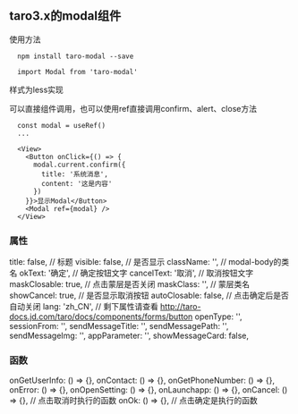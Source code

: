## taro3.x的modal组件

使用方法

```
  npm install taro-modal --save

  import Modal from 'taro-modal'

```

样式为less实现

可以直接组件调用，也可以使用ref直接调用confirm、alert、close方法
```
  const modal = useRef()
  ...

  <View>
    <Button onClick={() => {
      modal.current.confirm({
        title: '系统消息',
        content: '这是内容'
      })
    }}>显示Modal</Button>
    <Modal ref={modal} />
  </View>
```


### 属性
title: false, // 标题
visible: false, // 是否显示
className: '', // modal-body的类名
okText: '确定', // 确定按钮文字
cancelText: '取消', // 取消按钮文字
maskClosable: true, // 点击蒙层是否关闭
maskClass: '', // 蒙层类名
showCancel: true, // 是否显示取消按钮
autoClosable: false, // 点击确定后是否自动关闭
lang: 'zh_CN', // 剩下属性请查看 http://taro-docs.jd.com/taro/docs/components/forms/button
openType: '',
sessionFrom: '',
sendMessageTitle: '', 
sendMessagePath: '',
sendMessageImg: '',
appParameter: '',
showMessageCard: false,

### 函数
onGetUserInfo: () => {},
onContact: () => {},
onGetPhoneNumber: () => {},
onError: () => {},
onOpenSetting: () => {},
onLaunchapp: () => {},
onCancel: () => {}, // 点击取消时执行的函数
onOk: () => {}, // 点击确定是执行的函数